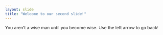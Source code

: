 ```yaml
---
layout: slide
title: "Welcome to our second slide!"
---
```

You aren't a wise man until you become wise.
Use the left arrow to go back!
